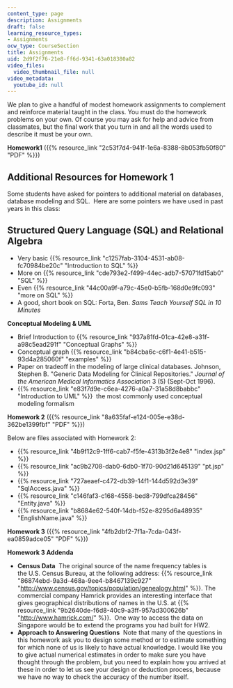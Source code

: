 ```yaml
---
content_type: page
description: Assignments
draft: false
learning_resource_types:
- Assignments
ocw_type: CourseSection
title: Assignments
uid: 2d9f2f76-21e8-ff6d-9341-63a018380a82
video_files:
  video_thumbnail_file: null
video_metadata:
  youtube_id: null
---
```

We plan to give a handful of modest homework assignments to complement and reinforce material taught in the class. You must do the homework problems on your own. Of course you may ask for help and advice from classmates, but the final work that you turn in and all the words used to describe it must be your own.

**Homework1** ({{% resource_link "2c53f7d4-941f-1e6a-8388-8b053fb50f80" "PDF" %}})

## Additional Resources for Homework 1

Some students have asked for pointers to additional material on databases, database modeling and SQL.  Here are some pointers we have used in past years in this class:

## Structured Query Language (SQL) and Relational Algebra

- Very basic {{% resource_link "c1257fab-3104-4531-ab08-fc70984be20c" "Introduction to SQL" %}}
- More on {{% resource_link "cde793e2-f499-44ec-adb7-57071fd15ab0" "SQL" %}}
- Even {{% resource_link "44c00a9f-a79c-45e0-b5fb-168d0e9fc093" "more on SQL" %}}
- A good, short book on SQL: Forta, Ben. *Sams Teach Yourself SQL in 10 Minutes*

**Conceptual Modeling & UML**

- Brief Introduction to {{% resource_link "937a81fd-01ca-42e8-a31f-a98c5ead291f" "Conceptual Graphs" %}}
- Conceptual graph {{% resource_link "b84cba6c-c6f1-4e41-b515-93d4a285060f" "examples" %}}
- Paper on tradeoff in the modeling of large clinical databases. Johnson, Stephen B. "Generic Data Modeling for Clinical Repositories." *Journal of the American Medical Informatics Association* 3 (5) (Sept-Oct 1996).
- {{% resource_link "e83f7d9e-c6ea-4276-a0a7-31a58d8babbc" "Introduction to UML" %}}  the most commonly used conceptual modeling formalism

**Homework 2** ({{% resource_link "8a635faf-e124-005e-e38d-362be1399fbf" "PDF" %}})

Below are files associated with Homework 2:

- {{% resource_link "4b9f12c9-1ff6-cab7-f5fe-4313b3f2e4e8" "index.jsp" %}}
- {{% resource_link "ac9b2708-dab0-6db0-1f70-90d21d645139" "pt.jsp" %}}
- {{% resource_link "727aeaef-c472-db39-14f1-144d592d3e39" "SqlAccess.java" %}}
- {{% resource_link "c146faf3-c168-4558-bed8-799dfca28456" "Entity.java" %}}
- {{% resource_link "b8684e62-540f-14db-f52e-8295d6a48935" "EnglishName.java" %}}

**Homework 3** ({{% resource_link "4fb2dbf2-7f1a-7cda-043f-ea0859adce05" "PDF" %}}) 

**Homework 3 Addenda**

- **Census Data**  The original source of the name frequency tables is the U.S. Census Bureau, at the following address: {{% resource_link "86874ebd-9a3d-468a-9ee4-b8467139c927" "http://www.census.gov/topics/population/genealogy.html" %}}. The commercial company Hamrick provides an interesting interface that gives geographical distributions of names in the U.S. at {{% resource_link "9b2640de-f6d8-40c9-a3ff-957ad300626b" "http://www.hamrick.com/" %}}.  One way to access the data on Singapore would be to extend the programs you had built for HW2. 
- **Approach to Answering Questions**  Note that many of the questions in this homework ask you to design some method or to estimate something for which none of us is likely to have actual knowledge. I would like you to give actual numerical estimates in order to make sure you have thought through the problem, but you need to explain how you arrived at these in order to let us see your design or deduction process, because we have no way to check the accuracy of the number itself.
